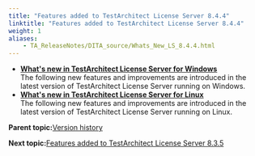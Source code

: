 ```yaml
--- 
title: "Features added to TestArchitect License Server 8.4.4"
linktitle: "Features added to TestArchitect License Server 8.4.4"
weight: 1
aliases: 
    - TA_ReleaseNotes/DITA_source/Whats_New_LS_8.4.4.html
---
```


-   **[What's new in TestArchitect License Server for Windows](../../TA_ReleaseNotes/DITA_source/Whats_New_LS_Windows_8.4.4.md)**  
The following new features and improvements are introduced in the latest version of TestArchitect License Server running on Windows.
-   **[What's new in TestArchitect License Server for Linux](../../TA_ReleaseNotes/DITA_source/Whats_New_LS_Linux_8.4.4.md)**  
The following new features and improvements are introduced in the latest version of TestArchitect License Server running on Linux.

**Parent topic:**[Version history](../../TA_ReleaseNotes/DITA_source/Version_History_LS.md)

**Next topic:**[Features added to TestArchitect License Server 8.3.5](../../TA_ReleaseNotes/DITA_source/Whats_New_LS_8.3.5.md)

